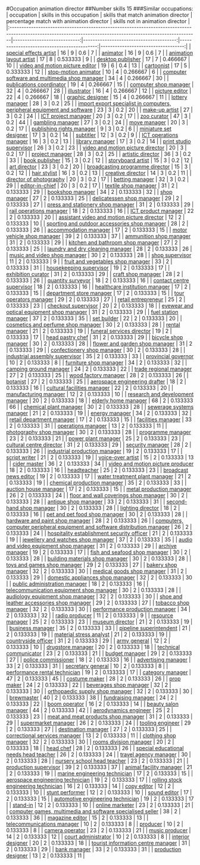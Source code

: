 #Occupation animation director
##Number skills 15
###Similar occupations:
| occupation                                                                                                                                                  |   skills in this occupation |   skills that match animation director |   percentage match with animation director |   skills not in animation director |
|:------------------------------------------------------------------------------------------------------------------------------------------------------------|----------------------------:|---------------------------------------:|-------------------------------------------:|-----------------------------------:|
| [special effects artist](special_effects_artist.md)                                                                                                         |                          16 |                                      9 |                                   0.6      |                                  7 |
| [animator](animator.md)                                                                                                                                     |                          16 |                                      9 |                                   0.6      |                                  7 |
| [animation layout artist](animation_layout_artist.md)                                                                                                       |                          17 |                                      8 |                                   0.533333 |                                  9 |
| [desktop publisher](desktop_publisher.md)                                                                                                                   |                          17 |                                      7 |                                   0.466667 |                                 10 |
| [video and motion picture editor](video_and_motion_picture_editor.md)                                                                                       |                          19 |                                      6 |                                   0.4      |                                 13 |
| [cartoonist](cartoonist.md)                                                                                                                                 |                          17 |                                      5 |                                   0.333333 |                                 12 |
| [stop-motion animator](stop-motion_animator.md)                                                                                                             |                          10 |                                      4 |                                   0.266667 |                                  6 |
| [computer software and multimedia shop manager](computer_software_and_multimedia_shop_manager.md)                                                           |                          34 |                                      4 |                                   0.266667 |                                 30 |
| [publications coordinator](publications_coordinator.md)                                                                                                     |                          19 |                                      4 |                                   0.266667 |                                 15 |
| [computer shop manager](computer_shop_manager.md)                                                                                                           |                          32 |                                      4 |                                   0.266667 |                                 28 |
| [illustrator](illustrator.md)                                                                                                                               |                          16 |                                      4 |                                   0.266667 |                                 12 |
| [picture editor](picture_editor.md)                                                                                                                         |                          22 |                                      4 |                                   0.266667 |                                 18 |
| [graphic designer](graphic_designer.md)                                                                                                                     |                          15 |                                      4 |                                   0.266667 |                                 11 |
| [lottery manager](lottery_manager.md)                                                                                                                       |                          28 |                                      3 |                                   0.2      |                                 25 |
| [import export specialist in computers, peripheral equipment and software](import_export_specialist_in_computers,_peripheral_equipment_and_software.md)     |                          23 |                                      3 |                                   0.2      |                                 20 |
| [make-up artist](make-up_artist.md)                                                                                                                         |                          27 |                                      3 |                                   0.2      |                                 24 |
| [ICT project manager](ICT_project_manager.md)                                                                                                               |                          20 |                                      3 |                                   0.2      |                                 17 |
| [zoo curator](zoo_curator.md)                                                                                                                               |                          47 |                                      3 |                                   0.2      |                                 44 |
| [gambling manager](gambling_manager.md)                                                                                                                     |                          27 |                                      3 |                                   0.2      |                                 24 |
| [move manager](move_manager.md)                                                                                                                             |                          20 |                                      3 |                                   0.2      |                                 17 |
| [publishing rights manager](publishing_rights_manager.md)                                                                                                   |                           9 |                                      3 |                                   0.2      |                                  6 |
| [miniature set designer](miniature_set_designer.md)                                                                                                         |                          17 |                                      3 |                                   0.2      |                                 14 |
| [subtitler](subtitler.md)                                                                                                                                   |                          12 |                                      3 |                                   0.2      |                                  9 |
| [ICT operations manager](ICT_operations_manager.md)                                                                                                         |                          16 |                                      3 |                                   0.2      |                                 13 |
| [library manager](library_manager.md)                                                                                                                       |                          17 |                                      3 |                                   0.2      |                                 14 |
| [print studio supervisor](print_studio_supervisor.md)                                                                                                       |                          26 |                                      3 |                                   0.2      |                                 23 |
| [video and motion picture director](video_and_motion_picture_director.md)                                                                                   |                          20 |                                      3 |                                   0.2      |                                 17 |
| [project manager](project_manager.md)                                                                                                                       |                          28 |                                      3 |                                   0.2      |                                 25 |
| [artistic director](artistic_director.md)                                                                                                                   |                          36 |                                      3 |                                   0.2      |                                 33 |
| [book publisher](book_publisher.md)                                                                                                                         |                          15 |                                      3 |                                   0.2      |                                 12 |
| [storyboard artist](storyboard_artist.md)                                                                                                                   |                          15 |                                      3 |                                   0.2      |                                 12 |
| [art director](art_director.md)                                                                                                                             |                          23 |                                      3 |                                   0.2      |                                 20 |
| [broadcasting programme director](broadcasting_programme_director.md)                                                                                       |                          15 |                                      3 |                                   0.2      |                                 12 |
| [hair stylist](hair_stylist.md)                                                                                                                             |                          16 |                                      3 |                                   0.2      |                                 13 |
| [creative director](creative_director.md)                                                                                                                   |                          14 |                                      3 |                                   0.2      |                                 11 |
| [director of photography](director_of_photography.md)                                                                                                       |                          20 |                                      3 |                                   0.2      |                                 17 |
| [betting manager](betting_manager.md)                                                                                                                       |                          32 |                                      3 |                                   0.2      |                                 29 |
| [editor-in-chief](editor-in-chief.md)                                                                                                                       |                          20 |                                      3 |                                   0.2      |                                 17 |
| [textile shop manager](textile_shop_manager.md)                                                                                                             |                          31 |                                      2 |                                   0.133333 |                                 29 |
| [bookshop manager](bookshop_manager.md)                                                                                                                     |                          34 |                                      2 |                                   0.133333 |                                 32 |
| [shop manager](shop_manager.md)                                                                                                                             |                          27 |                                      2 |                                   0.133333 |                                 25 |
| [delicatessen shop manager](delicatessen_shop_manager.md)                                                                                                   |                          29 |                                      2 |                                   0.133333 |                                 27 |
| [press and stationery shop manager](press_and_stationery_shop_manager.md)                                                                                   |                          31 |                                      2 |                                   0.133333 |                                 29 |
| [rail operations manager](rail_operations_manager.md)                                                                                                       |                          18 |                                      2 |                                   0.133333 |                                 16 |
| [ICT product manager](ICT_product_manager.md)                                                                                                               |                          22 |                                      2 |                                   0.133333 |                                 20 |
| [assistant video and motion picture director](assistant_video_and_motion_picture_director.md)                                                               |                          12 |                                      2 |                                   0.133333 |                                 10 |
| [sporting and outdoor accessories shop manager](sporting_and_outdoor_accessories_shop_manager.md)                                                           |                          28 |                                      2 |                                   0.133333 |                                 26 |
| [accommodation manager](accommodation_manager.md)                                                                                                           |                          17 |                                      2 |                                   0.133333 |                                 15 |
| [motor vehicle shop manager](motor_vehicle_shop_manager.md)                                                                                                 |                          39 |                                      2 |                                   0.133333 |                                 37 |
| [ammunition shop manager](ammunition_shop_manager.md)                                                                                                       |                          31 |                                      2 |                                   0.133333 |                                 29 |
| [kitchen and bathroom shop manager](kitchen_and_bathroom_shop_manager.md)                                                                                   |                          27 |                                      2 |                                   0.133333 |                                 25 |
| [laundry and dry cleaning manager](laundry_and_dry_cleaning_manager.md)                                                                                     |                          28 |                                      2 |                                   0.133333 |                                 26 |
| [music and video shop manager](music_and_video_shop_manager.md)                                                                                             |                          30 |                                      2 |                                   0.133333 |                                 28 |
| [shop supervisor](shop_supervisor.md)                                                                                                                       |                          11 |                                      2 |                                   0.133333 |                                  9 |
| [fruit and vegetables shop manager](fruit_and_vegetables_shop_manager.md)                                                                                   |                          33 |                                      2 |                                   0.133333 |                                 31 |
| [housekeeping supervisor](housekeeping_supervisor.md)                                                                                                       |                          19 |                                      2 |                                   0.133333 |                                 17 |
| [exhibition curator](exhibition_curator.md)                                                                                                                 |                          31 |                                      2 |                                   0.133333 |                                 29 |
| [craft shop manager](craft_shop_manager.md)                                                                                                                 |                          28 |                                      2 |                                   0.133333 |                                 26 |
| [quantity surveyor](quantity_surveyor.md)                                                                                                                   |                          18 |                                      2 |                                   0.133333 |                                 16 |
| [contact centre supervisor](contact_centre_supervisor.md)                                                                                                   |                          18 |                                      2 |                                   0.133333 |                                 16 |
| [healthcare institution manager](healthcare_institution_manager.md)                                                                                         |                          17 |                                      2 |                                   0.133333 |                                 15 |
| [department store manager](department_store_manager.md)                                                                                                     |                          17 |                                      2 |                                   0.133333 |                                 15 |
| [tour operators manager](tour_operators_manager.md)                                                                                                         |                          29 |                                      2 |                                   0.133333 |                                 27 |
| [retail entrepreneur](retail_entrepreneur.md)                                                                                                               |                          25 |                                      2 |                                   0.133333 |                                 23 |
| [checkout supervisor](checkout_supervisor.md)                                                                                                               |                          20 |                                      2 |                                   0.133333 |                                 18 |
| [eyewear and optical equipment shop manager](eyewear_and_optical_equipment_shop_manager.md)                                                                 |                          31 |                                      2 |                                   0.133333 |                                 29 |
| [fuel station manager](fuel_station_manager.md)                                                                                                             |                          37 |                                      2 |                                   0.133333 |                                 35 |
| [set builder](set_builder.md)                                                                                                                               |                          22 |                                      2 |                                   0.133333 |                                 20 |
| [cosmetics and perfume shop manager](cosmetics_and_perfume_shop_manager.md)                                                                                 |                          30 |                                      2 |                                   0.133333 |                                 28 |
| [rental manager](rental_manager.md)                                                                                                                         |                          21 |                                      2 |                                   0.133333 |                                 19 |
| [funeral services director](funeral_services_director.md)                                                                                                   |                          19 |                                      2 |                                   0.133333 |                                 17 |
| [head pastry chef](head_pastry_chef.md)                                                                                                                     |                          31 |                                      2 |                                   0.133333 |                                 29 |
| [bicycle shop manager](bicycle_shop_manager.md)                                                                                                             |                          30 |                                      2 |                                   0.133333 |                                 28 |
| [flower and garden shop manager](flower_and_garden_shop_manager.md)                                                                                         |                          31 |                                      2 |                                   0.133333 |                                 29 |
| [confectionery shop manager](confectionery_shop_manager.md)                                                                                                 |                          30 |                                      2 |                                   0.133333 |                                 28 |
| [industrial assembly supervisor](industrial_assembly_supervisor.md)                                                                                         |                          35 |                                      2 |                                   0.133333 |                                 33 |
| [provincial governor](provincial_governor.md)                                                                                                               |                          10 |                                      2 |                                   0.133333 |                                  8 |
| [furniture shop manager](furniture_shop_manager.md)                                                                                                         |                          34 |                                      2 |                                   0.133333 |                                 32 |
| [camping ground manager](camping_ground_manager.md)                                                                                                         |                          24 |                                      2 |                                   0.133333 |                                 22 |
| [trade regional manager](trade_regional_manager.md)                                                                                                         |                          27 |                                      2 |                                   0.133333 |                                 25 |
| [wood factory manager](wood_factory_manager.md)                                                                                                             |                          28 |                                      2 |                                   0.133333 |                                 26 |
| [botanist](botanist.md)                                                                                                                                     |                          27 |                                      2 |                                   0.133333 |                                 25 |
| [aerospace engineering drafter](aerospace_engineering_drafter.md)                                                                                           |                          18 |                                      2 |                                   0.133333 |                                 16 |
| [cultural facilities manager](cultural_facilities_manager.md)                                                                                               |                          22 |                                      2 |                                   0.133333 |                                 20 |
| [manufacturing manager](manufacturing_manager.md)                                                                                                           |                          12 |                                      2 |                                   0.133333 |                                 10 |
| [research and development manager](research_and_development_manager.md)                                                                                     |                          20 |                                      2 |                                   0.133333 |                                 18 |
| [elderly home manager](elderly_home_manager.md)                                                                                                             |                          68 |                                      2 |                                   0.133333 |                                 66 |
| [chemical plant manager](chemical_plant_manager.md)                                                                                                         |                          30 |                                      2 |                                   0.133333 |                                 28 |
| [sewerage systems manager](sewerage_systems_manager.md)                                                                                                     |                          21 |                                      2 |                                   0.133333 |                                 19 |
| [energy manager](energy_manager.md)                                                                                                                         |                          34 |                                      2 |                                   0.133333 |                                 32 |
| [retail department manager](retail_department_manager.md)                                                                                                   |                          17 |                                      2 |                                   0.133333 |                                 15 |
| [facilities manager](facilities_manager.md)                                                                                                                 |                          33 |                                      2 |                                   0.133333 |                                 31 |
| [operations manager](operations_manager.md)                                                                                                                 |                          13 |                                      2 |                                   0.133333 |                                 11 |
| [photography shop manager](photography_shop_manager.md)                                                                                                     |                          30 |                                      2 |                                   0.133333 |                                 28 |
| [programme manager](programme_manager.md)                                                                                                                   |                          23 |                                      2 |                                   0.133333 |                                 21 |
| [power plant manager](power_plant_manager.md)                                                                                                               |                          25 |                                      2 |                                   0.133333 |                                 23 |
| [cultural centre director](cultural_centre_director.md)                                                                                                     |                          31 |                                      2 |                                   0.133333 |                                 29 |
| [security manager](security_manager.md)                                                                                                                     |                          28 |                                      2 |                                   0.133333 |                                 26 |
| [industrial production manager](industrial_production_manager.md)                                                                                           |                          19 |                                      2 |                                   0.133333 |                                 17 |
| [script writer](script_writer.md)                                                                                                                           |                          21 |                                      2 |                                   0.133333 |                                 19 |
| [voice-over artist](voice-over_artist.md)                                                                                                                   |                          15 |                                      2 |                                   0.133333 |                                 13 |
| [cider master](cider_master.md)                                                                                                                             |                          36 |                                      2 |                                   0.133333 |                                 34 |
| [video and motion picture producer](video_and_motion_picture_producer.md)                                                                                   |                          18 |                                      2 |                                   0.133333 |                                 16 |
| [headteacher](headteacher.md)                                                                                                                               |                          25 |                                      2 |                                   0.133333 |                                 23 |
| [broadcast news editor](broadcast_news_editor.md)                                                                                                           |                          19 |                                      2 |                                   0.133333 |                                 17 |
| [water treatment plant manager](water_treatment_plant_manager.md)                                                                                           |                          21 |                                      2 |                                   0.133333 |                                 19 |
| [chemical production manager](chemical_production_manager.md)                                                                                               |                          35 |                                      2 |                                   0.133333 |                                 33 |
| [auction house manager](auction_house_manager.md)                                                                                                           |                          17 |                                      2 |                                   0.133333 |                                 15 |
| [metal production manager](metal_production_manager.md)                                                                                                     |                          26 |                                      2 |                                   0.133333 |                                 24 |
| [floor and wall coverings shop manager](floor_and_wall_coverings_shop_manager.md)                                                                           |                          30 |                                      2 |                                   0.133333 |                                 28 |
| [antique shop manager](antique_shop_manager.md)                                                                                                             |                          33 |                                      2 |                                   0.133333 |                                 31 |
| [second-hand shop manager](second-hand_shop_manager.md)                                                                                                     |                          30 |                                      2 |                                   0.133333 |                                 28 |
| [lighting director](lighting_director.md)                                                                                                                   |                          18 |                                      2 |                                   0.133333 |                                 16 |
| [pet and pet food shop manager](pet_and_pet_food_shop_manager.md)                                                                                           |                          30 |                                      2 |                                   0.133333 |                                 28 |
| [hardware and paint shop manager](hardware_and_paint_shop_manager.md)                                                                                       |                          28 |                                      2 |                                   0.133333 |                                 26 |
| [computers, computer peripheral equipment and software distribution manager](computers,_computer_peripheral_equipment_and_software_distribution_manager.md) |                          26 |                                      2 |                                   0.133333 |                                 24 |
| [hospitality establishment security officer](hospitality_establishment_security_officer.md)                                                                 |                          21 |                                      2 |                                   0.133333 |                                 19 |
| [jewellery and watches shop manager](jewellery_and_watches_shop_manager.md)                                                                                 |                          37 |                                      2 |                                   0.133333 |                                 35 |
| [audio and video equipment shop manager](audio_and_video_equipment_shop_manager.md)                                                                         |                          31 |                                      2 |                                   0.133333 |                                 29 |
| [archive manager](archive_manager.md)                                                                                                                       |                          19 |                                      2 |                                   0.133333 |                                 17 |
| [fish and seafood shop manager](fish_and_seafood_shop_manager.md)                                                                                           |                          30 |                                      2 |                                   0.133333 |                                 28 |
| [building materials shop manager](building_materials_shop_manager.md)                                                                                       |                          30 |                                      2 |                                   0.133333 |                                 28 |
| [toys and games shop manager](toys_and_games_shop_manager.md)                                                                                               |                          29 |                                      2 |                                   0.133333 |                                 27 |
| [bakery shop manager](bakery_shop_manager.md)                                                                                                               |                          32 |                                      2 |                                   0.133333 |                                 30 |
| [medical goods shop manager](medical_goods_shop_manager.md)                                                                                                 |                          31 |                                      2 |                                   0.133333 |                                 29 |
| [domestic appliances shop manager](domestic_appliances_shop_manager.md)                                                                                     |                          32 |                                      2 |                                   0.133333 |                                 30 |
| [public administration manager](public_administration_manager.md)                                                                                           |                          18 |                                      2 |                                   0.133333 |                                 16 |
| [telecommunication equipment shop manager](telecommunication_equipment_shop_manager.md)                                                                     |                          30 |                                      2 |                                   0.133333 |                                 28 |
| [audiology equipment shop manager](audiology_equipment_shop_manager.md)                                                                                     |                          32 |                                      2 |                                   0.133333 |                                 30 |
| [shoe and leather accessories shop manager](shoe_and_leather_accessories_shop_manager.md)                                                                   |                          29 |                                      2 |                                   0.133333 |                                 27 |
| [tobacco shop manager](tobacco_shop_manager.md)                                                                                                             |                          32 |                                      2 |                                   0.133333 |                                 30 |
| [performance production manager](performance_production_manager.md)                                                                                         |                          34 |                                      2 |                                   0.133333 |                                 32 |
| [radio producer](radio_producer.md)                                                                                                                         |                          11 |                                      2 |                                   0.133333 |                                  9 |
| [resource manager](resource_manager.md)                                                                                                                     |                          25 |                                      2 |                                   0.133333 |                                 23 |
| [museum director](museum_director.md)                                                                                                                       |                          21 |                                      2 |                                   0.133333 |                                 19 |
| [business manager](business_manager.md)                                                                                                                     |                          35 |                                      2 |                                   0.133333 |                                 33 |
| [pipeline superintendent](pipeline superintendent.md)                                                                                                       |                          21 |                                      2 |                                   0.133333 |                                 19 |
| [material stress analyst](material_stress_analyst.md)                                                                                                       |                          21 |                                      2 |                                   0.133333 |                                 19 |
| [countryside officer](countryside_officer.md)                                                                                                               |                          31 |                                      2 |                                   0.133333 |                                 29 |
| [army general](army_general.md)                                                                                                                             |                          12 |                                      2 |                                   0.133333 |                                 10 |
| [drugstore manager](drugstore_manager.md)                                                                                                                   |                          20 |                                      2 |                                   0.133333 |                                 18 |
| [technical communicator](technical_communicator.md)                                                                                                         |                          23 |                                      2 |                                   0.133333 |                                 21 |
| [budget manager](budget_manager.md)                                                                                                                         |                          29 |                                      2 |                                   0.133333 |                                 27 |
| [police commissioner](police_commissioner.md)                                                                                                               |                          18 |                                      2 |                                   0.133333 |                                 16 |
| [advertising manager](advertising_manager.md)                                                                                                               |                          33 |                                      2 |                                   0.133333 |                                 31 |
| [secretary general](secretary_general.md)                                                                                                                   |                          10 |                                      2 |                                   0.133333 |                                  8 |
| [performance rental technician](performance_rental_technician.md)                                                                                           |                          19 |                                      2 |                                   0.133333 |                                 17 |
| [category manager](category_manager.md)                                                                                                                     |                          47 |                                      2 |                                   0.133333 |                                 45 |
| [costume maker](costume_maker.md)                                                                                                                           |                          28 |                                      2 |                                   0.133333 |                                 26 |
| [prop maker](prop_maker.md)                                                                                                                                 |                          24 |                                      2 |                                   0.133333 |                                 22 |
| [beverages shop manager](beverages_shop_manager.md)                                                                                                         |                          32 |                                      2 |                                   0.133333 |                                 30 |
| [orthopaedic supply shop manager](orthopaedic_supply_shop_manager.md)                                                                                       |                          32 |                                      2 |                                   0.133333 |                                 30 |
| [brewmaster](brewmaster.md)                                                                                                                                 |                          40 |                                      2 |                                   0.133333 |                                 38 |
| [fundraising manager](fundraising_manager.md)                                                                                                               |                          24 |                                      2 |                                   0.133333 |                                 22 |
| [boom operator](boom_operator.md)                                                                                                                           |                          16 |                                      2 |                                   0.133333 |                                 14 |
| [beauty salon manager](beauty_salon_manager.md)                                                                                                             |                          44 |                                      2 |                                   0.133333 |                                 42 |
| [aerodynamics engineer](aerodynamics_engineer.md)                                                                                                           |                          25 |                                      2 |                                   0.133333 |                                 23 |
| [meat and meat products shop manager](meat_and_meat_products_shop_manager.md)                                                                               |                          31 |                                      2 |                                   0.133333 |                                 29 |
| [supermarket manager](supermarket_manager.md)                                                                                                               |                          26 |                                      2 |                                   0.133333 |                                 24 |
| [tooling engineer](tooling_engineer.md)                                                                                                                     |                          29 |                                      2 |                                   0.133333 |                                 27 |
| [destination manager](destination_manager.md)                                                                                                               |                          27 |                                      2 |                                   0.133333 |                                 25 |
| [correctional services manager](correctional_services_manager.md)                                                                                           |                          13 |                                      2 |                                   0.133333 |                                 11 |
| [clothing shop manager](clothing_shop_manager.md)                                                                                                           |                          32 |                                      2 |                                   0.133333 |                                 30 |
| [rooms division manager](rooms_division_manager.md)                                                                                                         |                          20 |                                      2 |                                   0.133333 |                                 18 |
| [head chef](head_chef.md)                                                                                                                                   |                          28 |                                      2 |                                   0.133333 |                                 26 |
| [special educational needs head teacher](special_educational_needs_head_teacher.md)                                                                         |                          26 |                                      2 |                                   0.133333 |                                 24 |
| [travel agency manager](travel_agency_manager.md)                                                                                                           |                          30 |                                      2 |                                   0.133333 |                                 28 |
| [nursery school head teacher](nursery_school_head_teacher.md)                                                                                               |                          23 |                                      2 |                                   0.133333 |                                 21 |
| [production supervisor](production_supervisor.md)                                                                                                           |                          39 |                                      2 |                                   0.133333 |                                 37 |
| [animal facility manager](animal_facility_manager.md)                                                                                                       |                          21 |                                      2 |                                   0.133333 |                                 19 |
| [marine engineering technician](marine_engineering_technician.md)                                                                                           |                          17 |                                      2 |                                   0.133333 |                                 15 |
| [aerospace engineering technician](aerospace_engineering_technician.md)                                                                                     |                          19 |                                      2 |                                   0.133333 |                                 17 |
| [rolling stock engineering technician](rolling_stock_engineering_technician.md)                                                                             |                          16 |                                      2 |                                   0.133333 |                                 14 |
| [copy editor](copy_editor.md)                                                                                                                               |                          12 |                                      2 |                                   0.133333 |                                 10 |
| [stunt performer](stunt_performer.md)                                                                                                                       |                          12 |                                      2 |                                   0.133333 |                                 10 |
| [sound editor](sound_editor.md)                                                                                                                             |                          17 |                                      2 |                                   0.133333 |                                 15 |
| [automotive engineering technician](automotive_engineering_technician.md)                                                                                   |                          19 |                                      2 |                                   0.133333 |                                 17 |
| [stand-in](stand-in.md)                                                                                                                                     |                          12 |                                      2 |                                   0.133333 |                                 10 |
| [online marketer](online_marketer.md)                                                                                                                       |                          23 |                                      2 |                                   0.133333 |                                 21 |
| [computer games, multimedia and software specialised seller](computer_games,_multimedia_and_software_specialised_seller.md)                                 |                          38 |                                      2 |                                   0.133333 |                                 36 |
| [magazine editor](magazine_editor.md)                                                                                                                       |                          15 |                                      2 |                                   0.133333 |                                 13 |
| [telecommunications manager](telecommunications_manager.md)                                                                                                 |                          10 |                                      2 |                                   0.133333 |                                  8 |
| [producer](producer.md)                                                                                                                                     |                          10 |                                      2 |                                   0.133333 |                                  8 |
| [camera operator](camera_operator.md)                                                                                                                       |                          23 |                                      2 |                                   0.133333 |                                 21 |
| [music producer](music_producer.md)                                                                                                                         |                          14 |                                      2 |                                   0.133333 |                                 12 |
| [court administrator](court_administrator.md)                                                                                                               |                          10 |                                      2 |                                   0.133333 |                                  8 |
| [interior designer](interior_designer.md)                                                                                                                   |                          20 |                                      2 |                                   0.133333 |                                 18 |
| [tourist information centre manager](tourist_information_centre_manager.md)                                                                                 |                          31 |                                      2 |                                   0.133333 |                                 29 |
| [bank manager](bank_manager.md)                                                                                                                             |                          33 |                                      2 |                                   0.133333 |                                 31 |
| [production designer](production_designer.md)                                                                                                               |                          13 |                                      2 |                                   0.133333 |                                 11 |
